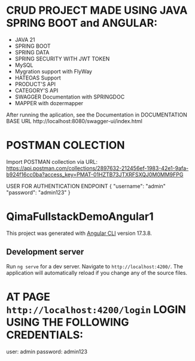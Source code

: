 # CRUD PROJECT MADE USING JAVA SPRING BOOT and ANGULAR:

- JAVA 21
- SPRING BOOT
- SPRING DATA
- SPRING SECURITY WITH JWT TOKEN
- MySQL
- Mygration support with FlyWay
- HATEOAS Support
- PRODUCT'S API
- CATEGORY'S API
- SWAGGER Documentation with SPRINGDOC
- MAPPER with dozermapper

After running the aplication, see the Documentation in DOCUMENTATION BASE URL http://localhost:8080/swagger-ui/index.html

# POSTMAN COLECTION

Import POSTMAN collection via URL:
https://api.postman.com/collections/2897632-212456ef-1983-42e1-9afa-b924f16cc0ba?access_key=PMAT-01HZTB73JTXRFSXQJ0M0MM9FPG

USER FOR AUTHENTICATION ENDPOINT { "username": "admin" "password": "admin123" }

# QimaFullstackDemoAngular1

This project was generated with [Angular CLI](https://github.com/angular/angular-cli) version 17.3.8.

## Development server

Run `ng serve` for a dev server. Navigate to `http://localhost:4200/`. The application will automatically reload if you change any of the source files.

# AT PAGE `http://localhost:4200/login` LOGIN USING THE FOLLOWING CREDENTIALS:
user: admin
password: admin123
